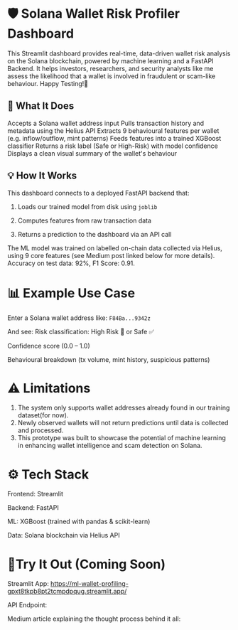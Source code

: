 # 🛡️ Solana Wallet Risk Profiler Dashboard

This Streamlit dashboard provides real-time, data-driven wallet risk analysis on the Solana blockchain, powered by machine learning and a FastAPI Backend. It helps investors, researchers, and security analysts like me assess the likelihood that a wallet is involved in fraudulent or scam-like behaviour. Happy Testing!🎉

## 🚀 What It Does

 Accepts a Solana wallet address input 
 Pulls transaction history and metadata using the Helius API
 Extracts 9 behavioural features per wallet (e.g. inflow/outflow, mint patterns)
 Feeds features into a trained XGBoost classifier
 Returns a risk label (Safe or High-Risk) with model confidence
 Displays a clean visual summary of the wallet's behaviour

## 💡 How It Works
This dashboard connects to a deployed FastAPI backend that:
  1. Loads our trained model from disk using ```joblib```

  2. Computes features from raw transaction data

  3. Returns a prediction to the dashboard via an API call

The ML model was trained on labelled on-chain data collected via Helius, using 9 core features (see Medium post linked below for more details). Accuracy on test data: 92%, F1 Score: 0.91.

# 📊 Example Use Case

Enter a Solana wallet address like:
```F84Ba...9342z```

And see:
  Risk classification: High Risk 🚨 or Safe ✅
  
  Confidence score (0.0 – 1.0)
  
  Behavioural breakdown (tx volume, mint history, suspicious patterns)

# ⚠️ Limitations
  1. The system only supports wallet addresses already found in our training dataset(for now).
  2. Newly observed wallets will not return predictions until data is collected and processed.
  3. This prototype was built to showcase the potential of machine learning in enhancing wallet intelligence and scam detection on Solana.

# ⚙ Tech Stack

Frontend: Streamlit

Backend: FastAPI

ML: XGBoost (trained with pandas & scikit-learn)

Data: Solana blockchain via Helius API

# 🧪Try It Out (Coming Soon)

Streamlit App: https://ml-wallet-profiling-gpxt8tkpb8pt2tcmpdpqug.streamlit.app/

API Endpoint: 

Medium article explaining the thought process behind it all:
